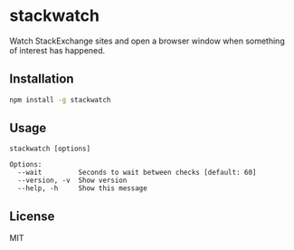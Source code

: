 # stackwatch

Watch StackExchange sites and open a browser window when something of interest has happened.

Installation
------------

```bash
npm install -g stackwatch
```

Usage
-----

```
stackwatch [options]

Options:
  --wait         Seconds to wait between checks [default: 60]
  --version, -v  Show version
  --help, -h     Show this message
```

License
-------

MIT
